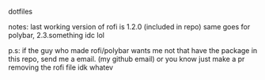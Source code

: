 dotfiles

notes:
last working version of rofi is 1.2.0 (included in repo)
same goes for polybar, 2.3.something idc lol

p.s: if the guy who made rofi/polybar wants me not that have the package in this repo, send me a email. (my github email)
or you know just make a pr removing the rofi file idk whatev